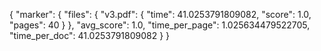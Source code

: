 {
    "marker": {
        "files": {
            "v3.pdf": {
                "time": 41.0253791809082,
                "score": 1.0,
                "pages": 40
            }
        },
        "avg_score": 1.0,
        "time_per_page": 1.025634479522705,
        "time_per_doc": 41.0253791809082
    }
}
